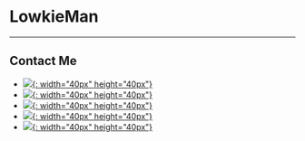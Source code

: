 # LowkieMan
---
## Contact Me 
- [![](https://th.bing.com/th/id/R.6f9a03bd4554e5454de1c79f4c91aadf?rik=0c%2fLPEw2uBblNg&pid=ImgRaw&r=0){: width="40px" height="40px"}](https://www.linkedin.com/in/wilfredtinega)
- [![](https://th.bing.com/th/id/R.9c06c3b1bd6cc9e2d9eebcfdf0975019?rik=7186LRxOyYbqFA&pid=ImgRaw&r=0){: width="40px" height="40px"}](https://wa.me/254798732981)
- [![](https://imagepng.org/wp-content/uploads/2017/11/telegram-icone-icon.png){: width="40px" height="40px"}](https://facebook.com/tinegamamboleo)
- [![](https://th.bing.com/th/id/R.83e3cc297106767114f2c060f7f5fcbb?rik=FkFOcs3CThcCJQ&pid=ImgRaw&r=0){: width="40px" height="40px"}](https://facebook.com/tinegamamboleo)
- [![](https://toppng.com/public/uploads/preview/twitter-x-new-logo-round-icon-png-11692480241tdbz6jparr.webp){: width="40px" height="40px"}](https://x.com/tinegawilfred)
